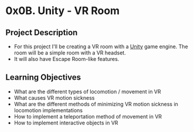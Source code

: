 # 0x0B. Unity - VR Room

## Project Description
- For this project I'll be creating a VR room with a [Unity](https://unity3d.com/) game engine. The room will be a simple room with a VR headset.
- It will also have Escape Room-like features.

## Learning Objectives
- What are the different types of locomotion / movement in VR
- What causes VR motion sickness
- What are the different methods of minimizing VR motion sickness in locomotion implementations
- How to implement a teleportation method of movement in VR
- How to implement interactive objects in VR
